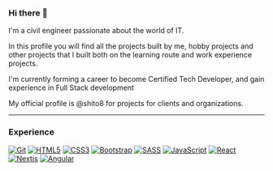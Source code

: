 ### Hi there 👋

I'm a civil engineer passionate about the world of IT.

In this profile you will find all the projects built by me, hobby projects and other projects that I built both on the learning route and work experience projects.

I'm currently forming a career to become Certified Tech Developer, and gain experience in Full Stack development

My official profile is @shito8 for projects for clients and organizations.

---

### Experience
[![Git](https://img.shields.io/badge/Git-F1502F?style=for-the-badge&logo=git&logoColor=white&labelColor=101010)]()
[![HTML5](https://img.shields.io/badge/HTML5-E34F26?style=for-the-badge&logo=html5&logoColor=white&labelColor=101010)]()
[![CSS3](https://img.shields.io/badge/CSS3-1572B6?style=for-the-badge&logo=css3&logoColor=white&labelColor=101010)]()
[![Bootstrap](https://img.shields.io/badge/Bootstrap-3C1361?style=for-the-badge&logo=bootstrap&logoColor=white&labelColor=101010)]()
[![SASS](https://img.shields.io/badge/SASS-CC6699?style=for-the-badge&logo=sass&logoColor=white&labelColor=101010)]()
[![JavaScript](https://img.shields.io/badge/JavaScript-F7DF1E?style=for-the-badge&logo=javascript&logoColor=white&labelColor=101010)]()
[![React](https://img.shields.io/badge/React-61DBFB?style=for-the-badge&logo=react&logoColor=white&labelColor=101010)]()
[![Nextjs](https://img.shields.io/badge/Nextjs-FFFFFF?style=for-the-badge&logo=next.js&logoColor=white&labelColor=101010)]()
[![Angular](https://img.shields.io/badge/Angular-A6120D?style=for-the-badge&logo=angular&logoColor=white&labelColor=101010)]()

<!--
**esis8/esis8** is a ✨ _special_ ✨ repository because its `README.md` (this file) appears on your GitHub profile.

Here are some ideas to get you started:

- 🔭 I’m currently working on ...
- 🌱 I’m currently learning ...
- 👯 I’m looking to collaborate on ...
- 🤔 I’m looking for help with ...
- 💬 Ask me about ...
- 📫 How to reach me: ...
- 😄 Pronouns: ...
- ⚡ Fun fact: ...
-->
